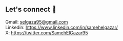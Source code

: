 ## Let's connect 🔗
  Gmail: selgaza95@gmail.com  
  Linkedin: https://www.linkedin.com/in/samehelgazar/  
  X: https://twitter.com/SamehElGazar95  
